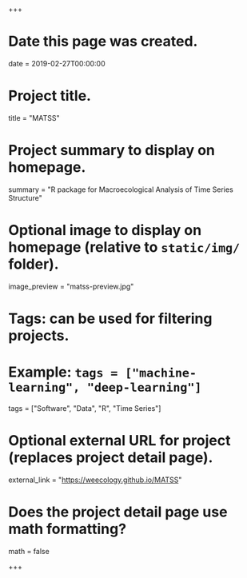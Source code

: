 +++
# Date this page was created.
date = 2019-02-27T00:00:00

# Project title.
title = "MATSS"

# Project summary to display on homepage.
summary = "R package for Macroecological Analysis of Time Series Structure"

# Optional image to display on homepage (relative to `static/img/` folder).
image_preview = "matss-preview.jpg"

# Tags: can be used for filtering projects.
# Example: `tags = ["machine-learning", "deep-learning"]`
tags = ["Software", "Data", "R", "Time Series"]

# Optional external URL for project (replaces project detail page).
external_link = "https://weecology.github.io/MATSS"

# Does the project detail page use math formatting?
math = false

+++